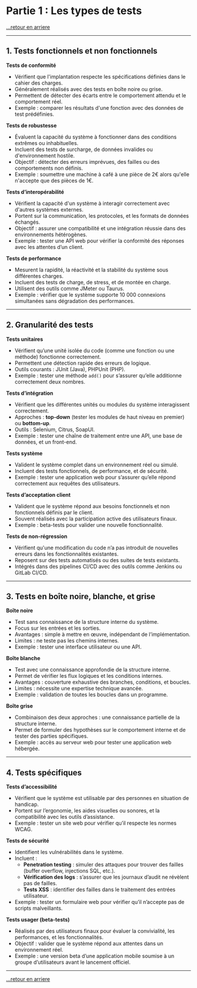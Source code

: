 # Partie 1 : Les types de tests

[...retour en arriere](../menu.md)

---

## 1. Tests fonctionnels et non fonctionnels
**Tests de conformité**
- Vérifient que l'implantation respecte les spécifications définies dans le cahier des charges.
- Généralement réalisés avec des tests en boîte noire ou grise.
- Permettent de détecter des écarts entre le comportement attendu et le comportement réel.
- Exemple : comparer les résultats d'une fonction avec des données de test prédéfinies.

**Tests de robustesse**
- Évaluent la capacité du système à fonctionner dans des conditions extrêmes ou inhabituelles.
- Incluent des tests de surcharge, de données invalides ou d'environnement hostile.
- Objectif : détecter des erreurs imprévues, des failles ou des comportements non définis.
- Exemple : soumettre une machine à café à une pièce de 2€ alors qu'elle n'accepte que des pièces de 1€.

**Tests d’interopérabilité**
- Vérifient la capacité d'un système à interagir correctement avec d'autres systèmes externes.
- Portent sur la communication, les protocoles, et les formats de données échangés.
- Objectif : assurer une compatibilité et une intégration réussie dans des environnements hétérogènes.
- Exemple : tester une API web pour vérifier la conformité des réponses avec les attentes d’un client.

**Tests de performance**
- Mesurent la rapidité, la réactivité et la stabilité du système sous différentes charges.
- Incluent des tests de charge, de stress, et de montée en charge.
- Utilisent des outils comme JMeter ou Taurus.
- Exemple : vérifier que le système supporte 10 000 connexions simultanées sans dégradation des performances.

---

## 2. Granularité des tests
**Tests unitaires**
- Vérifient qu’une unité isolée du code (comme une fonction ou une méthode) fonctionne correctement.
- Permettent une détection rapide des erreurs de logique.
- Outils courants : JUnit (Java), PHPUnit (PHP).
- Exemple : tester une méthode `add()` pour s’assurer qu’elle additionne correctement deux nombres.

**Tests d’intégration**
- Vérifient que les différentes unités ou modules du système interagissent correctement.
- Approches : **top-down** (tester les modules de haut niveau en premier) ou **bottom-up**.
- Outils : Selenium, Citrus, SoapUI.
- Exemple : tester une chaîne de traitement entre une API, une base de données, et un front-end.

**Tests système**
- Valident le système complet dans un environnement réel ou simulé.
- Incluent des tests fonctionnels, de performance, et de sécurité.
- Exemple : tester une application web pour s’assurer qu’elle répond correctement aux requêtes des utilisateurs.

**Tests d’acceptation client**
- Valident que le système répond aux besoins fonctionnels et non fonctionnels définis par le client.
- Souvent réalisés avec la participation active des utilisateurs finaux.
- Exemple : beta-tests pour valider une nouvelle fonctionnalité.

**Tests de non-régression**
- Vérifient qu'une modification du code n’a pas introduit de nouvelles erreurs dans les fonctionnalités existantes.
- Reposent sur des tests automatisés ou des suites de tests existants.
- Intégrés dans des pipelines CI/CD avec des outils comme Jenkins ou GitLab CI/CD.

---

## 3. Tests en boîte noire, blanche, et grise
**Boîte noire**
- Test sans connaissance de la structure interne du système.
- Focus sur les entrées et les sorties.
- Avantages : simple à mettre en œuvre, indépendant de l’implémentation.
- Limites : ne teste pas les chemins internes.
- Exemple : tester une interface utilisateur ou une API.

**Boîte blanche**
- Test avec une connaissance approfondie de la structure interne.
- Permet de vérifier les flux logiques et les conditions internes.
- Avantages : couverture exhaustive des branches, conditions, et boucles.
- Limites : nécessite une expertise technique avancée.
- Exemple : validation de toutes les boucles dans un programme.

**Boîte grise**
- Combinaison des deux approches : une connaissance partielle de la structure interne.
- Permet de formuler des hypothèses sur le comportement interne et de tester des parties spécifiques.
- Exemple : accès au serveur web pour tester une application web hébergée.

---

## 4. Tests spécifiques
**Tests d’accessibilité**
- Vérifient que le système est utilisable par des personnes en situation de handicap.
- Portent sur l’ergonomie, les aides visuelles ou sonores, et la compatibilité avec les outils d’assistance.
- Exemple : tester un site web pour vérifier qu’il respecte les normes WCAG.

**Tests de sécurité**
- Identifient les vulnérabilités dans le système.
- Incluent :
  - **Penetration testing** : simuler des attaques pour trouver des failles (buffer overflow, injections SQL, etc.).
  - **Vérification des logs** : s’assurer que les journaux d’audit ne révèlent pas de failles.
  - **Tests XSS** : identifier des failles dans le traitement des entrées utilisateur.
- Exemple : tester un formulaire web pour vérifier qu’il n’accepte pas de scripts malveillants.

**Tests usager (beta-tests)**
- Réalisés par des utilisateurs finaux pour évaluer la convivialité, les performances, et les fonctionnalités.
- Objectif : valider que le système répond aux attentes dans un environnement réel.
- Exemple : une version beta d’une application mobile soumise à un groupe d’utilisateurs avant le lancement officiel. 

--- 

[...retour en arriere](../menu.md)